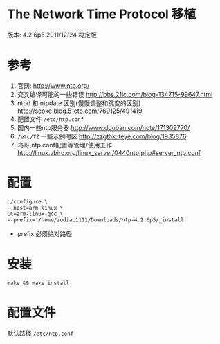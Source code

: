 # The Network Time Protocol 移植

版本: 4.2.6p5	2011/12/24 稳定版

# 参考

1. 官网: http://www.ntp.org/
2. 交叉编译可能的一些错误 http://bbs.21ic.com/blog-134715-99647.html
3. ntpd 和 ntpdate 区别(慢慢调整和跳变的区别) http://scoke.blog.51cto.com/769125/491419
4. 配置文件 `/etc/ntp.conf`
5. 国内一些ntp服务器 http://www.douban.com/note/171309770/
6. `/etc/TZ` 一些示例时区 http://zzgthk.iteye.com/blog/1935876
7. 鸟哥,ntp.conf配置等管理/使用工作 http://linux.vbird.org/linux_server/0440ntp.php#server_ntp.conf

# 配置
```
./configure \
--host=arm-linux \
CC=arm-linux-gcc \
--prefix='/home/zodiac1111/Downloads/ntp-4.2.6p5/_install' 
```

* prefix 必须绝对路径
# 安装

```
make && make install
```

# 配置文件

默认路径 `/etc/ntp.conf`